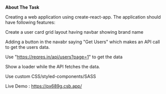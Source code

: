 **About The Task**


Creating a web application using create-react-app. The application should have following features:

Create a user card grid layout having navbar showing brand name

Adding a button in the navabr saying "Get Users" which makes an API call to get the users data.

Use "https://reqres.in/api/users?page=1" to get the data

Show a loader while the API fetches the data.

Use custom CSS/styled-components/SASS




Live Demo : https://px689g.csb.app/
